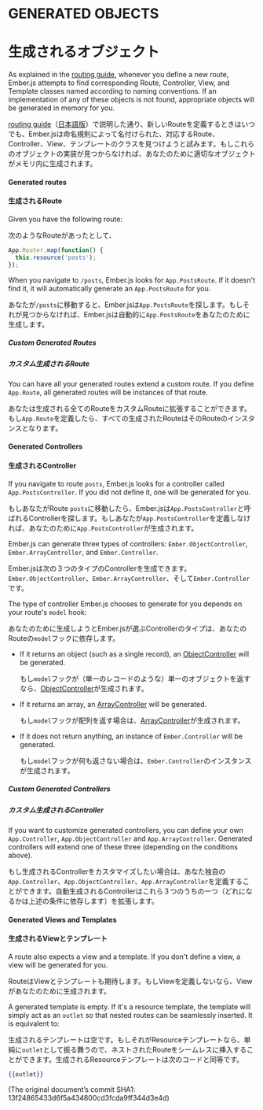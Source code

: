 # GENERATED OBJECTS
# 生成されるオブジェクト

As explained in the [routing guide][1], whenever you define a new route,
Ember.js attempts to find corresponding Route, Controller, View, and Template
classes named according to naming conventions. If an implementation of any of
these objects is not found, appropriate objects will be generated in memory for you.

[1]: http://emberjs.com/guides/routing/defining-your-routes/

[routing guide][1]（[日本語版](https://github.com/emadurandal/emberjs-guides-japanese-translation/blob/master/05-routing/02-defining-your-routes.md)）で説明した通り、新しいRouteを定義するときはいつでも、Ember.jsは命名規則によって名付けられた、対応するRoute、Controller、View、テンプレートのクラスを見つけようと試みます。もしこれらのオブジェクトの実装が見つからなければ、あなたのために適切なオブジェクトがメモリ内に生成されます。

#### Generated routes
#### 生成されるRoute

Given you have the following route:

次のようなRouteがあったとして、

```javascript
App.Router.map(function() {
  this.resource('posts');
});
```

When you navigate to `/posts`, Ember.js looks for `App.PostsRoute`.
If it doesn't find it, it will automatically generate an `App.PostsRoute` for you.

あなたが`/posts`に移動すると、Ember.jsは`App.PostsRoute`を探します。もしそれが見つからなければ、Ember.jsは自動的に`App.PostsRoute`をあなたのために生成します。

##### Custom Generated Routes
##### カスタム生成されるRoute

You can have all your generated routes extend a custom route.  If you define `App.Route`,
all generated routes will be instances of that route.

あなたは生成される全てのRouteをカスタムRouteに拡張することができます。もし`App.Route`を定義したら、すべての生成されたRouteはそのRouteのインスタンスとなります。

#### Generated Controllers
#### 生成されるController

If you navigate to route `posts`, Ember.js looks for a controller called `App.PostsController`.
If you did not define it, one will be generated for you.

もしあなたがRoute `posts`に移動したら、Ember.jsは`App.PostsController`と呼ばれるControllerを探します。もしあなたが`App.PostsController`を定義しなければ、あなたのために`App.PostsController`が生成されます。

Ember.js can generate three types of controllers:
`Ember.ObjectController`, `Ember.ArrayController`, and `Ember.Controller`.

Ember.jsは次の３つのタイプのControllerを生成できます。`Ember.ObjectController`、`Ember.ArrayController`、そして`Ember.Controller`です。

The type of controller Ember.js chooses to generate for you depends on your route's
`model` hook:

あなたのために生成しようとEmber.jsが選ぶControllerのタイプは、あなたのRouteの`model`フックに依存します。

- If it returns an object (such as a single record), an [ObjectController][2] will be generated.
  
  もし`model`フックが（単一のレコードのような）単一のオブジェクトを返すなら、[ObjectController][2]が生成されます。
  
- If it returns an array, an [ArrayController][3] will be generated.
  
  もし`model`フックが配列を返す場合は、[ArrayController][3]が生成されます。
  
- If it does not return anything, an instance of `Ember.Controller` will be generated.
  
  もし`model`フックが何も返さない場合は、`Ember.Controller`のインスタンスが生成されます。

[2]: http://emberjs.com/guides/controllers/representing-a-single-model-with-objectcontroller
[3]: http://emberjs.com/guides/controllers/representing-multiple-models-with-arraycontroller


##### Custom Generated Controllers
##### カスタム生成されるController

If you want to customize generated controllers, you can define your own `App.Controller`, `App.ObjectController`
and `App.ArrayController`.  Generated controllers will extend one of these three (depending on the conditions above).

もし生成されるControllerをカスタマイズしたい場合は、あなた独自の`App.Controller`、`App.ObjectController`、`App.ArrayController`を定義することができます。自動生成されるControllerはこれら３つのうちの一つ（どれになるかは上述の条件に依存します）を拡張します。


#### Generated Views and Templates
#### 生成されるViewとテンプレート

A route also expects a view and a template.  If you don't define a view,
a view will be generated for you.

RouteはViewとテンプレートも期待します。もしViewを定義しないなら、Viewがあなたのために生成されます。

A generated template is empty.
If it's a resource template, the template will simply act
as an `outlet` so that nested routes can be seamlessly inserted.  It is equivalent to:

生成されるテンプレートは空です。もしそれがResourceテンプレートなら、単純に`outlet`として振る舞うので、ネストされたRouteをシームレスに挿入することができます。生成されるResourceテンプレートは次のコードと同等です。

```handlebars
{{outlet}}
```

(The original document’s commit SHA1: 13f24865433d6f5a434800cd3fcda9ff344d3e4d)